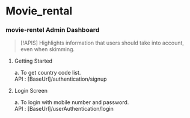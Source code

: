 # Movie_rental
### movie-rentel Admin Dashboard
> [!APIS]
> Highlights information that users should take into account, even when skimming.

1. Getting Started

    a. To get country code list.\
           API : [BaseUrl]/authentication/signup

2. Login Screen

    a. To login with mobile number and password.\
          API : [BaseUrl]/userAuthentication/login



